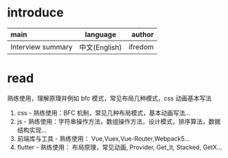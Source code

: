 # introduce

| main              |   language    |  author |
| :---------------- | :-----------: | ------: |
| Interview summary | 中文(English) | ifredom |

# read

熟练使用，理解原理并例如 bfc 模式，常见布局几种模式，css 动画基本写法

1. css - 熟练使用：BFC 机制，常见几种布局模式，基本动画写法...
2. js - 熟练使用：字符串操作方法，数组操作方法，设计模式，排序算法，数据结构实现...
3. 前端库与工具 - 熟练使用： Vue,Vuex,Vue-Router,Webpack5...
4. flutter - 熟练使用： 布局原理，常见动画, Provider, Get_It, Stacked, GetX...
